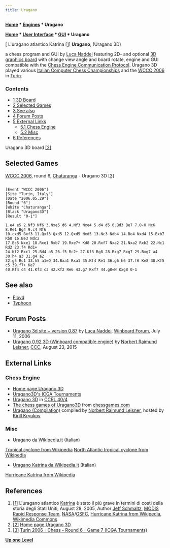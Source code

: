 ```yaml
---
title: Uragano
---
```

**[Home](Home "Home") \* [Engines](Engines "Engines") \* Uragano**  

**[Home](Home "Home") \* [User Interface](User_Interface "User Interface") \* [GUI](GUI "GUI") \* Uragano**



[ L'uragano atlantico Katrina <a id="cite-note-1" href="#cite-ref-1">[1]</a>
**Uragano**, (Uragano 3D)  

a chess program and GUI by [Luca Naddei](Luca_Naddei "Luca Naddei") featuring 2D- and optional [3D graphics board](3D_Graphics_Board "3D Graphics Board") with change view angle and board rotate, 
engine and GUI compatible with the [Chess Engine Communication Protocol](Chess_Engine_Communication_Protocol "Chess Engine Communication Protocol"). Uragano 3D played various [Italian Computer Chess Championships](Italian_Computer_Chess_Championship "Italian Computer Chess Championship") and the [WCCC 2006](WCCC_2006 "WCCC 2006") in [Turin](https://en.wikipedia.org/wiki/Turin).



### Contents


* [1 3D Board](#3d-board)
* [2 Selected Games](#selected-games)
* [3 See also](#see-also)
* [4 Forum Posts](#forum-posts)
* [5 External Links](#external-links)
	+ [5.1 Chess Engine](#chess-engine)
	+ [5.2 Misc](#misc)
* [6 References](#references)






 [](http://www.naddei.it/uragano_3d/) 
Uragano 3D board <a id="cite-note-2" href="#cite-ref-2">[2]</a>



## Selected Games


[WCCC 2006](WCCC_2006 "WCCC 2006"), round 6, [Chaturanga](Chaturanga_IT "Chaturanga IT") - Uragano 3D <a id="cite-note-3" href="#cite-ref-3">[3]</a>




```

[Event "WCCC 2006"]
[Site "Turin, Italy"]
[Date "2006.05.29"]
[Round "6"]
[White "Chaturanga"]
[Black "Uragano3D"]
[Result "0-1"]

1.e4 e5 2.Nf3 Nf6 3.Nxe5 d6 4.Nf3 Nxe4 5.d4 d5 6.Bd3 Be7 7.O-O Nc6 8.Re1 Bg4 9.c4 Nf6
10.cxd5 Bxf3 11.Qxf3 Qxd5 12.Qxd5 Nxd5 13.Nc3 Ndb4 14.Be4 Nxd4 15.Bxb7 Rb8 16.Be3 Ndc2 
17.Bc5 Nxe1 18.Rxe1 Rxb7 19.Rxe7+ Kd8 20.Rxf7 Nxa2 21.Nxa2 Rxb2 22.Nc1 Rd2 23.f4 Rd1+ 
24.Kf2 Rxc1 25.Bd4 a5 26.f5 Rc2+ 27.Kf3 Rg8 28.Rxg7 Rxg7 29.Bxg7 a4 30.h4 a3 31.g4 a2 
32.g5 Rc1 33.h5 a1=Q 34.Bxa1 Rxa1 35.Kf4 Re1 36.g6 h6 37.f6 Ke8 38.Kf5 c5 39.f7+ Ke7 
40.Kf4 c4 41.Kf3 c3 42.Kf2 Re6 43.g7 Kxf7 44.g8=N Kxg8 0-1

```

## See also


* [Floyd](Floyd "Floyd")
* [Typhoon](Typhoon "Typhoon")


## Forum Posts


* [Uragano 3d site + version 0.87](http://www.open-aurec.com/wbforum/viewtopic.php?f=2&t=5188) by [Luca Naddei](Luca_Naddei "Luca Naddei"), [Winboard Forum](Computer_Chess_Forums "Computer Chess Forums"), July 11, 2006
* [Uragano 0.92 3D (Winboard compatible engine)](http://www.talkchess.com/forum/viewtopic.php?t=57345) by [Norbert Raimund Leisner](Norbert_Raimund_Leisner "Norbert Raimund Leisner"), [CCC](CCC "CCC"), August 23, 2015


## External Links


### Chess Engine


* [Home page Uragano 3D](http://www.naddei.it/uragano_3d/)
* [Uragano3D's ICGA Tournaments](https://www.game-ai-forum.org/icga-tournaments/program.php?id=84)
* [Uragano 3D](http://www.computerchess.org.uk/ccrl/404/cgi/compare_engines.cgi?family=Uragano&print=Rating+list&print=Results+table&print=LOS+table&print=Ponder+hit+table&print=Eval+difference+table&print=Comopp+gamenum+table&print=Overlap+table&print=Score+with+common+opponents) in [CCRL 40/4](CCRL "CCRL")
* [The chess games of Uragano3D](https://www.chessgames.com/perl/chessplayer?pid=103861) from [chessgames.com](http://www.chessgames.com/index.html)
* [Uragano (Compilation)](http://kirr.homeunix.org/chess/engines/Norbert%27s%20collection/Uragano%20%28Compilation%29/) compiled by [Norbert Raimund Leisner](Norbert_Raimund_Leisner "Norbert Raimund Leisner"), hosted by [Kirill Kryukov](Kirill_Kryukov "Kirill Kryukov")


### Misc


* [Uragano da Wikipedia.it](https://it.wikipedia.org/wiki/Uragano) (Italian)


 [Tropical cyclone from Wikipedia](https://en.wikipedia.org/wiki/Tropical_cyclone)
 [North Atlantic tropical cyclone from Wikipedia](https://en.wikipedia.org/wiki/North_Atlantic_tropical_cyclone)
* [Uragano Katrina da Wikipedia.it](https://it.wikipedia.org/wiki/Uragano_Katrina) (Italian)


 [Hurricane Katrina from Wikipedia](https://en.wikipedia.org/wiki/Hurricane_Katrina)
## References


1. <a id="cite-ref-1" href="#cite-note-1">[1]</a> L'uragano atlantico [Katrina](https://en.wikipedia.org/wiki/Hurricane_Katrina) è stato il più grave in termini di costi della storia degli Stati Uniti, August 28, 2005, Author [Jeff Schmaltz](https://www.nasa.gov/feature/goddard/jeff-schmaltz-quotes-tennyson-loves-wildlife-and-makes-pretty-pictures-for-nasa), [MODIS Rapid Response Team](https://earthdata.nasa.gov/earth-observation-data/near-real-time/rapid-response), [NASA](https://en.wikipedia.org/wiki/NASA)/[GSFC](https://en.wikipedia.org/wiki/Goddard_Space_Flight_Center), [Hurricane Katrina from Wikipedia](https://en.wikipedia.org/wiki/Hurricane_Katrina), [Wikimedia Commons](https://en.wikipedia.org/wiki/Wikimedia_Commons)
2. <a id="cite-ref-2" href="#cite-note-2">[2]</a> [Home page Uragano 3D](http://www.naddei.it/uragano_3d/)
3. <a id="cite-ref-3" href="#cite-note-3">[3]</a> [Turin 2006 - Chess - Round 6 - Game 7 (ICGA Tournaments)](https://www.game-ai-forum.org/icga-tournaments/round.php?tournament=16&round=6&id=7)

**[Up one Level](Engines "Engines")**







 
